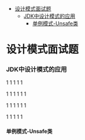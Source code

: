 - [设计模式面试题](#设计模式面试题)
  - [JDK中设计模式的应用](#JDK中设计模式的应用)
    - [单例模式-Unsafe类](#单例模式-Unsafe类)

# 设计模式面试题

### JDK中设计模式的应用
1
1
1
1
1

1
1
1
1
1
1

1
1
1
1
1
1

1
1
1
1
1
#### 单例模式-Unsafe类

